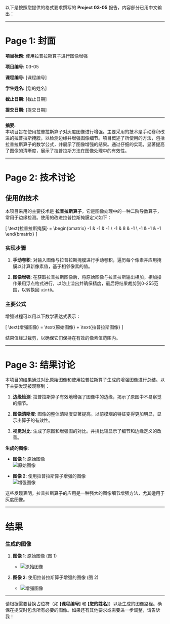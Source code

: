 以下是按照您提供的格式要求撰写的 **Project 03-05** 报告，内容部分已用中文输出：

---

# Page 1: 封面

**项目标题:** 使用拉普拉斯算子进行图像增强

**项目编号:** 03-05

**课程编号:** [课程编号]

**学生姓名:** [您的姓名]

**截止日期:** [截止日期]

**提交日期:** [提交日期]

---

**摘要:**  
本项目旨在使用拉普拉斯算子对灰度图像进行增强。主要采用的技术是手动卷积改进的拉普拉斯掩膜，以检测边缘并增强图像细节。项目概述了所使用的方法，包括拉普拉斯算子的数学公式，并展示了图像增强的结果。通过仔细的实现，显著提高了图像的清晰度，展示了拉普拉斯方法在图像处理中的有效性。

---

# Page 2: 技术讨论

## 使用的技术

本项目采用的主要技术是 **拉普拉斯算子**，它是图像处理中的一种二阶导数算子，常用于边缘检测。使用的改进拉普拉斯掩膜定义如下：

\[
\text{拉普拉斯掩膜} =
\begin{bmatrix}
-1 & -1 & -1 \\
-1 & 8 & -1 \\
-1 & -1 & -1
\end{bmatrix}
\]

### 实现步骤

1. **手动卷积**: 
   对输入图像与拉普拉斯掩膜进行手动卷积，遍历每个像素并应用掩膜以计算新像素值，基于相邻像素的值。

2. **图像增强**: 
   在获取拉普拉斯图像后，将原始图像与拉普拉斯输出相加。相加操作采用浮点格式进行，以防止溢出并确保精度，最后将结果裁剪到0-255范围，以转换回 `uint8`。

### 主要公式

增强过程可以用以下数学表达式表示：

\[
\text{增强图像} = \text{原始图像} + \text{拉普拉斯图像}
\]

结果值经过裁剪，以确保它们保持在有效的像素值范围内。

---

# Page 3: 结果讨论

本项目的结果通过对比原始图像和使用拉普拉斯算子生成的增强图像进行总结。以下主要发现被观察到：

1. **边缘检测**: 
   拉普拉斯算子有效地增强了图像中的边缘，揭示了原图中不易察觉的细节。

2. **图像清晰度**: 
   图像的整体清晰度显著提高。以前模糊的特征变得更加明显，显示出算子的有效性。

3. **视觉对比**: 
   生成了原图和增强图的对比。并排比较显示了细节和边缘定义的改善。

**生成的图像:**

- **图像 1**: 原始图像  
  ![原始图像](path_to_original_image.jpg)

- **图像 2**: 使用拉普拉斯算子增强的图像  
  ![增强图像](path_to_enhanced_image.jpg)

这些发现表明，拉普拉斯算子的应用是一种强大的图像细节增强方法，尤其适用于灰度图像。

---

# 结果

### 生成的图像

1. **图像 1**: 原始图像 (图 1)
   - ![原始图像](path_to_original_image.jpg)

2. **图像 2**: 使用拉普拉斯算子增强的图像 (图 2)
   - ![增强图像](path_to_enhanced_image.jpg)

---

请根据需要替换占位符（如 **[课程编号]** 和 **[您的姓名]**）以及生成的图像路径。确保在提交时包含所有必要的图像。如果还有其他要求或需要进一步调整，请告诉我！
